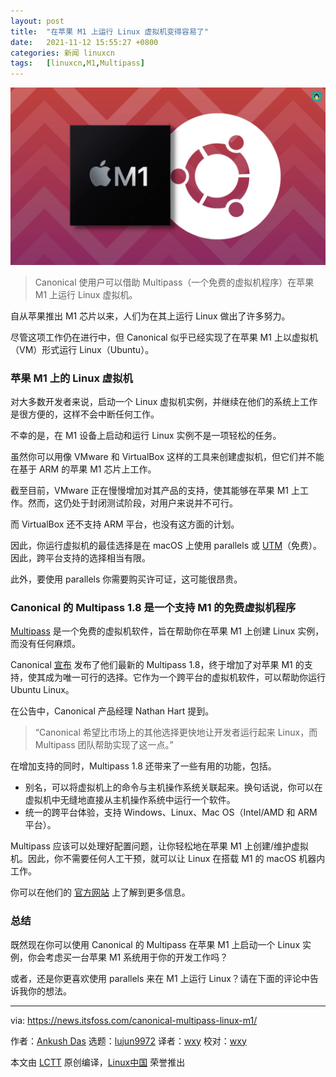 ```yaml
---
layout: post
title:	"在苹果 M1 上运行 Linux 虚拟机变得容易了"
date:	2021-11-12 15:55:27 +0800 
categories:	新闻 linuxcn 
tags:	[linuxcn,M1,Multipass]
---
```



![](/Asserts/Images/album/202111/12/155528mimf4ts44rpiiqdf.png)



> 
> Canonical 使用户可以借助 Multipass（一个免费的虚拟机程序）在苹果 M1 上运行 Linux 虚拟机。
> 
> 
> 


自从苹果推出 M1 芯片以来，人们为在其上运行 Linux 做出了许多努力。


尽管这项工作仍在进行中，但 Canonical 似乎已经实现了在苹果 M1 上以虚拟机（VM）形式运行 Linux（Ubuntu）。


### 苹果 M1 上的 Linux 虚拟机


对大多数开发者来说，启动一个 Linux 虚拟机实例，并继续在他们的系统上工作是很方便的，这样不会中断任何工作。


不幸的是，在 M1 设备上启动和运行 Linux 实例不是一项轻松的任务。


虽然你可以用像 VMware 和 VirtualBox 这样的工具来创建虚拟机，但它们并不能在基于 ARM 的苹果 M1 芯片上工作。


截至目前，VMware 正在慢慢增加对其产品的支持，使其能够在苹果 M1 上工作。然而，这仍处于封闭测试阶段，对用户来说并不可行。


而 VirtualBox 还不支持 ARM 平台，也没有这方面的计划。


因此，你运行虚拟机的最佳选择是在 macOS 上使用 parallels 或 [UTM](https://github.com/utmapp/UTM)（免费）。因此，跨平台支持的选择相当有限。


此外，要使用 parallels 你需要购买许可证，这可能很昂贵。


### Canonical 的 Multipass 1.8 是一个支持 M1 的免费虚拟机程序


[Multipass](https://multipass.run/) 是一个免费的虚拟机软件，旨在帮助你在苹果 M1 上创建 Linux 实例，而没有任何麻烦。


Canonical [宣布](https://ubuntu.com/blog/canonical-transforms-linux-on-mac) 发布了他们最新的 Multipass 1.8，终于增加了对苹果 M1 的支持，使其成为唯一可行的选择。它作为一个跨平台的虚拟机软件，可以帮助你运行 Ubuntu Linux。


在公告中，Canonical 产品经理 Nathan Hart 提到。



> 
> “Canonical 希望比市场上的其他选择更快地让开发者运行起来 Linux，而 Multipass 团队帮助实现了这一点。”
> 
> 
> 


在增加支持的同时，Multipass 1.8 还带来了一些有用的功能，包括。


* 别名，可以将虚拟机上的命令与主机操作系统关联起来。换句话说，你可以在虚拟机中无缝地直接从主机操作系统中运行一个软件。
* 统一的跨平台体验，支持 Windows、Linux、Mac OS（Intel/AMD 和 ARM 平台）。


Multipass 应该可以处理好配置问题，让你轻松地在苹果 M1 上创建/维护虚拟机。因此，你不需要任何人工干预，就可以让 Linux 在搭载 M1 的 macOS 机器内工作。


你可以在他们的 [官方网站](https://multipass.run/) 上了解到更多信息。


### 总结


既然现在你可以使用 Canonical 的 Multipass 在苹果 M1 上启动一个 Linux 实例，你会考虑买一台苹果 M1 系统用于你的开发工作吗？


或者，还是你更喜欢使用 parallels 来在 M1 上运行 Linux？请在下面的评论中告诉我你的想法。




---


via: <https://news.itsfoss.com/canonical-multipass-linux-m1/>


作者：[Ankush Das](https://news.itsfoss.com/author/ankush/) 选题：[lujun9972](https://github.com/lujun9972) 译者：[wxy](https://github.com/wxy) 校对：[wxy](https://github.com/wxy)


本文由 [LCTT](https://github.com/LCTT/TranslateProject) 原创编译，[Linux中国](https://linux.cn/) 荣誉推出
